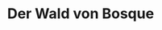 ---
continent: Gundras
date created: Tuesday, February 25th 2025, 10:44:22 pm
date modified: Tuesday, March 18th 2025, 10:33:11 pm
eleventyNavigation:
  key: Der Wald von Bosque
  parent: Gaban
layout: base.njk
parentpath: src/garden\🌐Worldbuilding\Material Plane\🏰 Gundras\Regions - Cities\Gaban/Gaban.md
path: /garden%5C%F0%9F%8C%90Worldbuilding%5CMaterial%20Plane%5C%F0%9F%8F%B0%20Gundras%5CRegions%20-%20Cities%5CGaban/Der%20Wald%20von%20Bosque/
plane: Material Plane
title: Der Wald von Bosque
---